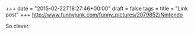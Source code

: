 +++
date = "2015-02-22T18:27:46+00:00"
draft = false
tags = 
title = "Link post"
+++
http://www.funnyjunk.com/funny_pictures/2079852/Nintendo

So clever.
